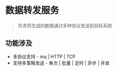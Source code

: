 # 数据转发服务
> 负责将生成的数据通过多种协议发送到目标系统

## 功能涉及
- 多协议支持 - mq | HTTP | TCP
- 支持多策略发送 - 单次 | 批量 | 定时 | 异步 | 并发